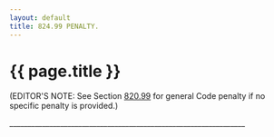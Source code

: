 ```yaml
---
layout: default 
title: 824.99 PENALTY.
---
```


{{ page.title }}
================

(EDITOR'S NOTE: See Section [820.99](39b74b22.html) for general Code
penalty if no specific penalty is provided.)

\_\_\_\_\_\_\_\_\_\_\_\_\_\_\_\_\_\_\_\_\_\_\_\_\_\_\_\_\_\_\_\_\_\_\_\_\_\_\_\_\_\_\_\_\_\_\_\_\_\_\_\_\_\_\_\_\_\_\_\_\_\_\_\_\_
